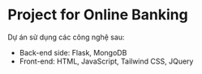 # Project for Online Banking
Dự án sử dụng các công nghệ sau:
- Back-end side: Flask, MongoDB
- Front-end: HTML, JavaScript, Tailwind CSS, JQuery
